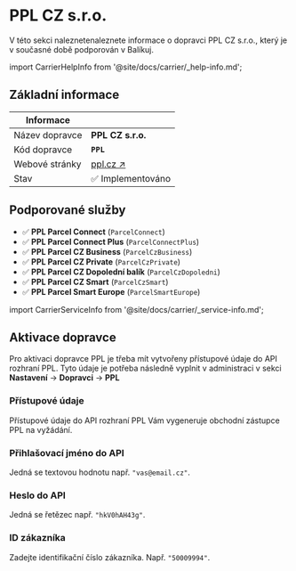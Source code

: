 ﻿---
sidebar_position: 1
---

# PPL CZ s.r.o.
V této sekci naleznetenaleznete informace o dopravci PPL CZ s.r.o., který je v současné době podporován v Balíkuj.

import CarrierHelpInfo from '@site/docs/carrier/_help-info.md';

<CarrierHelpInfo />


## Základní informace
| Informace |  |
| ----------- | ----------- |
| Název dopravce | **PPL CZ s.r.o.** |
| Kód dopravce | **`PPL`** |
| Webové stránky | [ppl.cz ↗️](https://www.ppl.cz/) |
| Stav | ✅️ Implementováno | 


## Podporované služby
- ✅️ **PPL Parcel Connect** (`ParcelConnect`)
- ✅️ **PPL Parcel Connect Plus** (`ParcelConnectPlus`)
- ✅️ **PPL Parcel CZ Business** (`ParcelCzBusiness`)
- ✅️ **PPL Parcel CZ Private** (`ParcelCzPrivate`)
- ✅️ **PPL Parcel CZ Dopolední balík** (`ParcelCzDopoledni`)
- ✅️ **PPL Parcel CZ Smart** (`ParcelCzSmart`)
- ✅️ **PPL Parcel Smart Europe** (`ParcelSmartEurope`)



import CarrierServiceInfo from '@site/docs/carrier/_service-info.md';

<CarrierServiceInfo />


## Aktivace dopravce
Pro aktivaci dopravce PPL je třeba mít vytvořeny přístupové údaje do API rozhraní PPL. Tyto údaje je potřeba následně vyplnit v administraci v sekci **Nastavení** -> **Dopravci** -> **PPL**

### Přístupové údaje
Přístupové údaje do API rozhraní PPL Vám vygeneruje obchodní zástupce PPL na vyžádání.

### Přihlašovací jméno do API 
 Jedná se textovou hodnotu např. `"vas@email.cz"`.

### Heslo do API
Jedná se řetězec např. `"hkV0hAH43g"`.

### ID zákazníka
Zadejte identifikační číslo zákazníka. Např. `"50009994"`.

